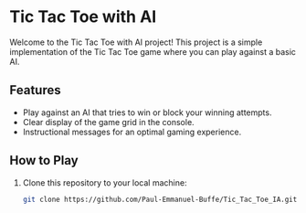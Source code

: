 # Tic Tac Toe with AI

Welcome to the Tic Tac Toe with AI project! This project is a simple implementation of the Tic Tac Toe game where you can play against a basic AI.

## Features

- Play against an AI that tries to win or block your winning attempts.
- Clear display of the game grid in the console.
- Instructional messages for an optimal gaming experience.

## How to Play

1. Clone this repository to your local machine:
   ```bash
   git clone https://github.com/Paul-Emmanuel-Buffe/Tic_Tac_Toe_IA.git

